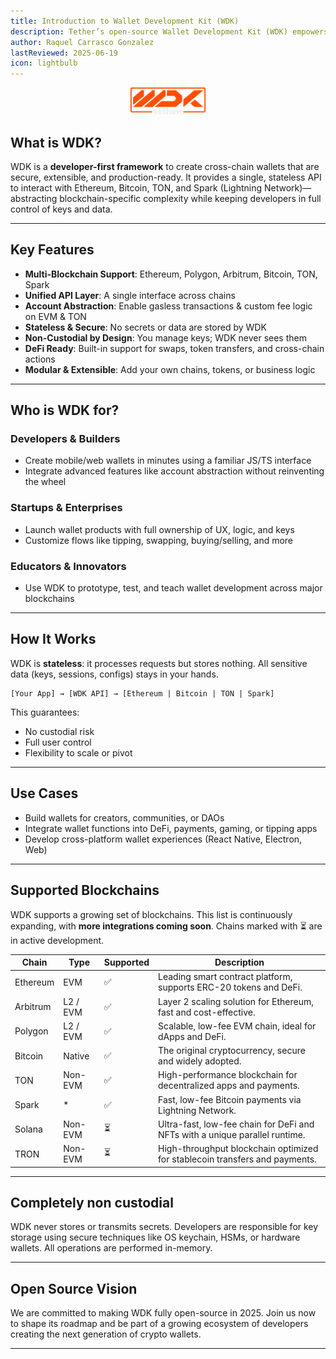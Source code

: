 ```yaml
---
title: Introduction to Wallet Development Kit (WDK)
description: Tether’s open-source Wallet Development Kit (WDK) empowers developers to build secure, non-custodial wallets with unified blockchain access, stateless architecture, and complete user control. WDK simplifies the complexity of blockchain infrastructure without compromising on flexibility or security.
author: Raquel Carrasco Gonzalez
lastReviewed: 2025-06-19
icon: lightbulb    
---
```


<p align="center">
  <img src="../assets/logo.png" width="120" />
</p>



## What is WDK?

WDK is a **developer-first framework** to create cross-chain wallets that are secure, extensible, and production-ready. It provides a single, stateless API to interact with Ethereum, Bitcoin, TON, and Spark (Lightning Network)—abstracting blockchain-specific complexity while keeping developers in full control of keys and data.

---

## Key Features

- **Multi-Blockchain Support**: Ethereum, Polygon, Arbitrum, Bitcoin, TON, Spark
- **Unified API Layer**: A single interface across chains
- **Account Abstraction**: Enable gasless transactions & custom fee logic on EVM & TON
- **Stateless & Secure**: No secrets or data are stored by WDK
- **Non-Custodial by Design**: You manage keys; WDK never sees them
- **DeFi Ready**: Built-in support for swaps, token transfers, and cross-chain actions
- **Modular & Extensible**: Add your own chains, tokens, or business logic

---

## Who is WDK for?

### Developers & Builders
- Create mobile/web wallets in minutes using a familiar JS/TS interface
- Integrate advanced features like account abstraction without reinventing the wheel

### Startups & Enterprises
- Launch wallet products with full ownership of UX, logic, and keys
- Customize flows like tipping, swapping, buying/selling, and more

### Educators & Innovators
- Use WDK to prototype, test, and teach wallet development across major blockchains

---

## How It Works

WDK is **stateless**: it processes requests but stores nothing. All sensitive data (keys, sessions, configs) stays in your hands.

```
[Your App] → [WDK API] → [Ethereum | Bitcoin | TON | Spark]
```

This guarantees:
- No custodial risk
- Full user control
- Flexibility to scale or pivot

---

## Use Cases

- Build wallets for creators, communities, or DAOs
- Integrate wallet functions into DeFi, payments, gaming, or tipping apps
- Develop cross-platform wallet experiences (React Native, Electron, Web)

---

## Supported Blockchains

WDK supports a growing set of blockchains. This list is continuously expanding, with **more integrations coming soon**. Chains marked with ⏳ are in active development.

| Chain      | Type        | Supported | Description                                                                   |
|------------|-------------|-----------|-------------------------------------------------------------------------------|
| Ethereum   | EVM         | ✅        | Leading smart contract platform, supports ERC-20 tokens and DeFi.             |
| Arbitrum   | L2 / EVM    | ✅        | Layer 2 scaling solution for Ethereum, fast and cost-effective.               |
| Polygon    | L2 / EVM    | ✅        | Scalable, low-fee EVM chain, ideal for dApps and DeFi.                        |
| Bitcoin    | Native      | ✅        | The original cryptocurrency, secure and widely adopted.                       |
| TON        | Non-EVM     | ✅        | High-performance blockchain for decentralized apps and payments.              |
| Spark      | *           | ✅        | Fast, low-fee Bitcoin payments via Lightning Network.                         |
| Solana     | Non-EVM     | ⏳        | Ultra-fast, low-fee chain for DeFi and NFTs with a unique parallel runtime.   |
| TRON       | Non-EVM     | ⏳        | High-throughput blockchain optimized for stablecoin transfers and payments.   |


---

## Completely non custodial

WDK never stores or transmits secrets. Developers are responsible for key storage using secure techniques like OS keychain, HSMs, or hardware wallets. All operations are performed in-memory.

---

## Open Source Vision

We are committed to making WDK fully open-source in 2025. Join us now to shape its roadmap and be part of a growing ecosystem of developers creating the next generation of crypto wallets.

---
